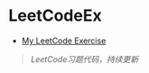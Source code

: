 # LeetCodeEx

* [My LeetCode Exercise](https://github.com/lanrengufeng/LeetCodeEx)

> *LeetCode习题代码，持续更新*
